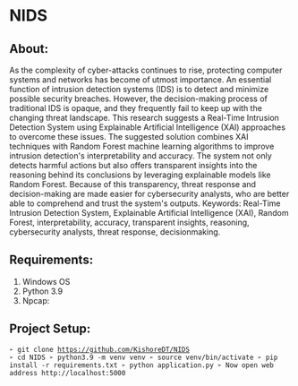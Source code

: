 # NIDS

## About:
As the complexity of cyber-attacks continues to rise, protecting computer systems
and networks has become of utmost importance. An essential function of
intrusion detection systems (IDS) is to detect and minimize possible security
breaches. However, the decision-making process of traditional IDS is opaque, and
they frequently fail to keep up with the changing threat landscape. This research
suggests a Real-Time Intrusion Detection System using Explainable Artificial
Intelligence (XAI) approaches to overcome these issues. The suggested solution
combines XAI techniques with Random Forest machine learning algorithms to
improve intrusion detection's interpretability and accuracy. The system not only
detects harmful actions but also offers transparent insights into the reasoning
behind its conclusions by leveraging explainable models like Random Forest.
Because of this transparency, threat response and decision-making are made
easier for cybersecurity analysts, who are better able to comprehend and trust the
system's outputs.
Keywords: Real-Time Intrusion Detection System, Explainable Artificial
Intelligence (XAI), Random Forest, interpretability, accuracy, transparent
insights, reasoning, cybersecurity analysts, threat response, decisionmaking.

## Requirements:
1. Windows OS
2. Python 3.9
3. Npcap:

## Project Setup:
<code>➢ git clone https://github.com/KishoreDT/NIDS
➢ cd NIDS
➢ python3.9 -m venv venv
➢ source venv/bin/activate
➢ pip install -r requirements.txt
➢ python application.py
➢ Now open web address http://localhost:5000
</code>